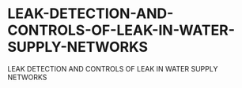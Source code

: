 # LEAK-DETECTION-AND-CONTROLS-OF-LEAK-IN-WATER-SUPPLY-NETWORKS
LEAK DETECTION  AND  CONTROLS  OF  LEAK  IN WATER  SUPPLY   NETWORKS
